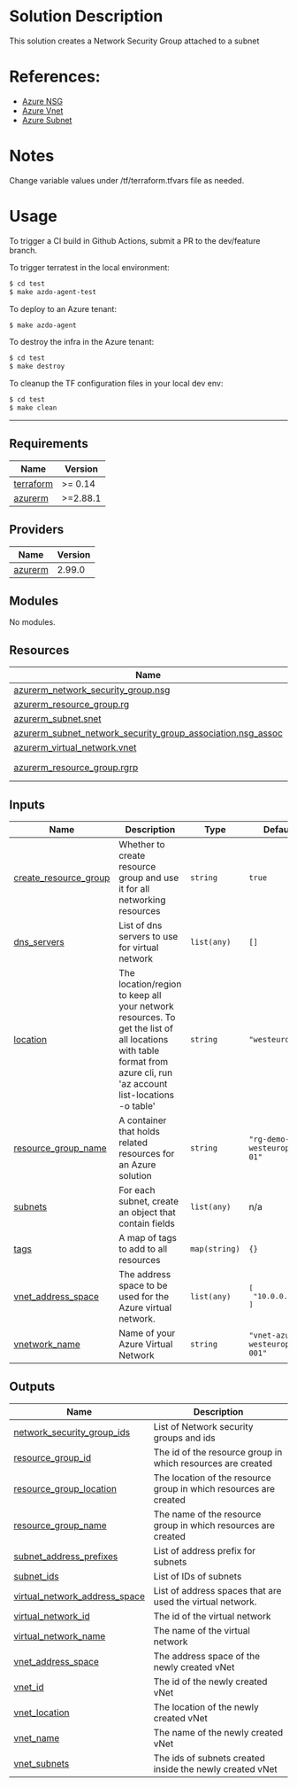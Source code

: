 # Solution Description
This solution creates a Network Security Group attached to a subnet

# References:
* [Azure NSG](https://registry.terraform.io/providers/hashicorp/azurerm/latest/docs/resources/network_security_group)
* [Azure Vnet](https://registry.terraform.io/providers/hashicorp/azurerm/latest/docs/resources/virtual_network)
* [Azure Subnet](https://registry.terraform.io/providers/hashicorp/azurerm/latest/docs/resources/subnet)



# Notes
Change variable values under /tf/terraform.tfvars file as needed. 

# Usage
To trigger a CI build in Github Actions, submit a PR to the dev/feature branch.

To trigger terratest in the local environment:
```bash
$ cd test
$ make azdo-agent-test
```

To deploy to an Azure tenant:
```bash
$ make azdo-agent
```

To destroy the infra in the Azure tenant:
```bash
$ cd test
$ make destroy
```

To cleanup the TF configuration files in your local dev env:
```bash
$ cd test
$ make clean
```

---------------



<!-- BEGINNING OF PRE-COMMIT-TERRAFORM DOCS HOOK -->
## Requirements

| Name | Version |
|------|---------|
| <a name="requirement_terraform"></a> [terraform](#requirement\_terraform) | >= 0.14 |
| <a name="requirement_azurerm"></a> [azurerm](#requirement\_azurerm) | >=2.88.1 |

## Providers

| Name | Version |
|------|---------|
| <a name="provider_azurerm"></a> [azurerm](#provider\_azurerm) | 2.99.0 |

## Modules

No modules.

## Resources

| Name | Type |
|------|------|
| [azurerm_network_security_group.nsg](https://registry.terraform.io/providers/hashicorp/azurerm/latest/docs/resources/network_security_group) | resource |
| [azurerm_resource_group.rg](https://registry.terraform.io/providers/hashicorp/azurerm/latest/docs/resources/resource_group) | resource |
| [azurerm_subnet.snet](https://registry.terraform.io/providers/hashicorp/azurerm/latest/docs/resources/subnet) | resource |
| [azurerm_subnet_network_security_group_association.nsg_assoc](https://registry.terraform.io/providers/hashicorp/azurerm/latest/docs/resources/subnet_network_security_group_association) | resource |
| [azurerm_virtual_network.vnet](https://registry.terraform.io/providers/hashicorp/azurerm/latest/docs/resources/virtual_network) | resource |
| [azurerm_resource_group.rgrp](https://registry.terraform.io/providers/hashicorp/azurerm/latest/docs/data-sources/resource_group) | data source |

## Inputs

| Name | Description | Type | Default | Required |
|------|-------------|------|---------|:--------:|
| <a name="input_create_resource_group"></a> [create\_resource\_group](#input\_create\_resource\_group) | Whether to create resource group and use it for all networking resources | `string` | `true` | no |
| <a name="input_dns_servers"></a> [dns\_servers](#input\_dns\_servers) | List of dns servers to use for virtual network | `list(any)` | `[]` | no |
| <a name="input_location"></a> [location](#input\_location) | The location/region to keep all your network resources. To get the list of all locations with table format from azure cli, run 'az account list-locations -o table' | `string` | `"westeurope"` | no |
| <a name="input_resource_group_name"></a> [resource\_group\_name](#input\_resource\_group\_name) | A container that holds related resources for an Azure solution | `string` | `"rg-demo-westeurope-01"` | no |
| <a name="input_subnets"></a> [subnets](#input\_subnets) | For each subnet, create an object that contain fields | `list(any)` | n/a | yes |
| <a name="input_tags"></a> [tags](#input\_tags) | A map of tags to add to all resources | `map(string)` | `{}` | no |
| <a name="input_vnet_address_space"></a> [vnet\_address\_space](#input\_vnet\_address\_space) | The address space to be used for the Azure virtual network. | `list(any)` | <pre>[<br>  "10.0.0.0/16"<br>]</pre> | no |
| <a name="input_vnetwork_name"></a> [vnetwork\_name](#input\_vnetwork\_name) | Name of your Azure Virtual Network | `string` | `"vnet-azure-westeurope-001"` | no |

## Outputs

| Name | Description |
|------|-------------|
| <a name="output_network_security_group_ids"></a> [network\_security\_group\_ids](#output\_network\_security\_group\_ids) | List of Network security groups and ids |
| <a name="output_resource_group_id"></a> [resource\_group\_id](#output\_resource\_group\_id) | The id of the resource group in which resources are created |
| <a name="output_resource_group_location"></a> [resource\_group\_location](#output\_resource\_group\_location) | The location of the resource group in which resources are created |
| <a name="output_resource_group_name"></a> [resource\_group\_name](#output\_resource\_group\_name) | The name of the resource group in which resources are created |
| <a name="output_subnet_address_prefixes"></a> [subnet\_address\_prefixes](#output\_subnet\_address\_prefixes) | List of address prefix for subnets |
| <a name="output_subnet_ids"></a> [subnet\_ids](#output\_subnet\_ids) | List of IDs of subnets |
| <a name="output_virtual_network_address_space"></a> [virtual\_network\_address\_space](#output\_virtual\_network\_address\_space) | List of address spaces that are used the virtual network. |
| <a name="output_virtual_network_id"></a> [virtual\_network\_id](#output\_virtual\_network\_id) | The id of the virtual network |
| <a name="output_virtual_network_name"></a> [virtual\_network\_name](#output\_virtual\_network\_name) | The name of the virtual network |
| <a name="output_vnet_address_space"></a> [vnet\_address\_space](#output\_vnet\_address\_space) | The address space of the newly created vNet |
| <a name="output_vnet_id"></a> [vnet\_id](#output\_vnet\_id) | The id of the newly created vNet |
| <a name="output_vnet_location"></a> [vnet\_location](#output\_vnet\_location) | The location of the newly created vNet |
| <a name="output_vnet_name"></a> [vnet\_name](#output\_vnet\_name) | The name of the newly created vNet |
| <a name="output_vnet_subnets"></a> [vnet\_subnets](#output\_vnet\_subnets) | The ids of subnets created inside the newly created vNet |
<!-- END OF PRE-COMMIT-TERRAFORM DOCS HOOK -->


